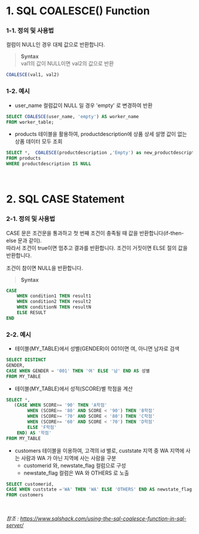 # 1. SQL COALESCE() Function

### 1-1. 정의 및 사용법
컬럼이 NULL인 경우 대체 값으로 반환합니다.  <br/>

> **Syntax**  <br/>
> val1의 값이 NULL이면 val2의 값으로 반환

```sql
COALESCE(val1, val2)
``` 

### 1-2. 예시
 
-  user_name 컬럼값이 NULL 일 경우  'empty' 로 변경하여 반환

```sql
SELECT COALESCE(user_name, 'empty') AS worker_name 
FROM worker_table;
```
 
-  products 테이블을 활용하여, productdescription에 상품 상세 설명 값이 없는 상품 데이터 모두 조회
```sql
SELECT *,  COALESCE(productdescription ,'Empty') as new_productdescription
FROM products
WHERE productdescription IS NULL 
```

<br/>

# 2. SQL CASE Statement

### 2-1. 정의 및 사용법
CASE 문은 조건문을 통과하고 첫 번째 조건이 충족될 때 값을 반환합니다(if-then-else 문과 같이). <br/>
따라서 조건이 true이면 멈추고 결과를 반환합니다. 조건이 거짓이면 ELSE 절의 값을 반환합니다.
<br/> 

조건이 참이면 NULL을 반환합니다.

> **Syntax**  <br/>
```sql
CASE
	WHEN condition1 THEN result1
	WHEN condition2 THEN result2
	WHEN conditionN THEN resultN
	ELSE RESULT
END
```

### 2-2. 예시

- 테이블(MY_TABLE)에서 성별(GENDER)이 001이면 여, 아니면 남자로 검색
```sql
SELECT DISTINCT
GENDER,
CASE WHEN GENDER = '001' THEN '여' ELSE '남' END AS 성별
FROM MY_TABLE
```

- 테이블(MY_TABLE)에서 성적(SCORE)별 학점을 계산

```sql
SELECT *,
   (CASE WHEN SCORE>= '90' THEN 'A학점'
        WHEN (SCORE>= '80' AND SCORE < '90') THEN 'B학점'
        WHEN (SCORE>= '70' AND SCORE < '80') THEN 'C학점' 
        WHEN (SCORE>= '60' AND SCORE < '70') THEN 'D학점'
        ELSE 'F학점'
    END) AS '학점'
FROM MY_TABLE
```

- customers 테이블을 이용하여, 고객의 id 별로, custstate 지역 중 WA 지역에 사는 사람과 WA 가 아닌 지역에 사는 사람을 구분
  - customerid 와, newstate_flag 컬럼으로 구성
  - newstate_flag 컬럼은 WA 와 OTHERS 로 노출
```sql
SELECT customerid,
CASE WHEN custstate ='WA' THEN 'WA' ELSE 'OTHERS' END AS newstate_flag
FROM customers 
```

<br/>


*참조 :  https://www.sqlshack.com/using-the-sql-coalesce-function-in-sql-server/*
